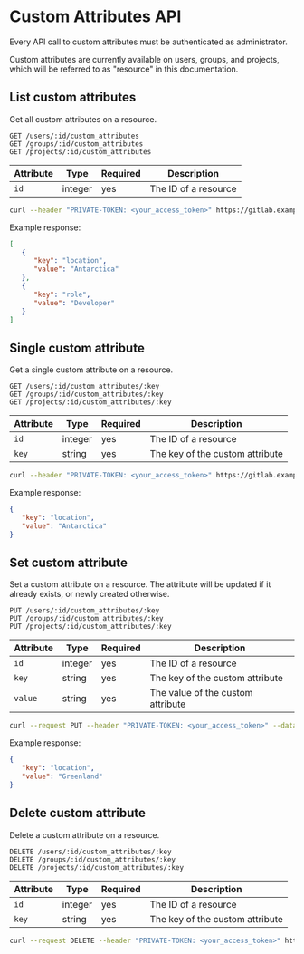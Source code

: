 # Custom Attributes API

Every API call to custom attributes must be authenticated as administrator.

Custom attributes are currently available on users, groups, and projects,
which will be referred to as "resource" in this documentation.

## List custom attributes

Get all custom attributes on a resource.

```
GET /users/:id/custom_attributes
GET /groups/:id/custom_attributes
GET /projects/:id/custom_attributes
```

| Attribute | Type | Required | Description |
| --------- | ---- | -------- | ----------- |
| `id` | integer | yes | The ID of a resource |

```bash
curl --header "PRIVATE-TOKEN: <your_access_token>" https://gitlab.example.com/api/v4/users/42/custom_attributes
```

Example response:

```json
[
   {
      "key": "location",
      "value": "Antarctica"
   },
   {
      "key": "role",
      "value": "Developer"
   }
]
```

## Single custom attribute

Get a single custom attribute on a resource.

```
GET /users/:id/custom_attributes/:key
GET /groups/:id/custom_attributes/:key
GET /projects/:id/custom_attributes/:key
```

| Attribute | Type | Required | Description |
| --------- | ---- | -------- | ----------- |
| `id` | integer | yes | The ID of a resource |
| `key` | string | yes | The key of the custom attribute |

```bash
curl --header "PRIVATE-TOKEN: <your_access_token>" https://gitlab.example.com/api/v4/users/42/custom_attributes/location
```

Example response:

```json
{
   "key": "location",
   "value": "Antarctica"
}
```

## Set custom attribute

Set a custom attribute on a resource. The attribute will be updated if it already exists,
or newly created otherwise.

```
PUT /users/:id/custom_attributes/:key
PUT /groups/:id/custom_attributes/:key
PUT /projects/:id/custom_attributes/:key
```

| Attribute | Type | Required | Description |
| --------- | ---- | -------- | ----------- |
| `id` | integer | yes | The ID of a resource |
| `key` | string | yes | The key of the custom attribute |
| `value` | string | yes | The value of the custom attribute |

```bash
curl --request PUT --header "PRIVATE-TOKEN: <your_access_token>" --data "value=Greenland" https://gitlab.example.com/api/v4/users/42/custom_attributes/location
```

Example response:

```json
{
   "key": "location",
   "value": "Greenland"
}
```

## Delete custom attribute

Delete a custom attribute on a resource.

```
DELETE /users/:id/custom_attributes/:key
DELETE /groups/:id/custom_attributes/:key
DELETE /projects/:id/custom_attributes/:key
```

| Attribute | Type | Required | Description |
| --------- | ---- | -------- | ----------- |
| `id` | integer | yes | The ID of a resource |
| `key` | string | yes | The key of the custom attribute |

```bash
curl --request DELETE --header "PRIVATE-TOKEN: <your_access_token>" https://gitlab.example.com/api/v4/users/42/custom_attributes/location
```

